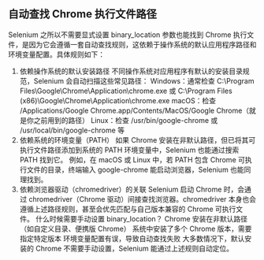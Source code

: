 ## 自动查找 Chrome 执行文件路径
Selenium 之所以不需要显式设置 binary_location 参数也能找到 Chrome 执行文件，是因为它会遵循一套自动查找规则，这依赖于操作系统的默认应用程序路径和环境变量配置。具体规则如下：
1. 依赖操作系统的默认安装路径
不同操作系统对应用程序有默认的安装目录规范，Selenium 会自动扫描这些常见路径：
Windows：通常检查 C:\Program Files\Google\Chrome\Application\chrome.exe 或 C:\Program Files (x86)\Google\Chrome\Application\chrome.exe
macOS：检查 /Applications/Google Chrome.app/Contents/MacOS/Google Chrome（就是你之前用到的路径）
Linux：检查 /usr/bin/google-chrome 或 /usr/local/bin/google-chrome 等
2. 依赖系统的环境变量（PATH）
如果 Chrome 安装在非默认路径，但已将其可执行文件路径添加到系统的 PATH 环境变量中，Selenium 也能通过搜索 PATH 找到它。
例如，在 macOS 或 Linux 中，若 PATH 包含 Chrome 可执行文件的目录，终端输入 google-chrome 能启动浏览器，Selenium 也能同理找到。
3. 依赖浏览器驱动（chromedriver）的关联
Selenium 启动 Chrome 时，会通过 chromedriver（Chrome 驱动）间接查找浏览器。chromedriver 本身也会遵循上述路径规则，甚至会优先匹配与自己版本兼容的 Chrome 可执行文件。
什么时候需要手动设置 binary_location？
Chrome 安装在非默认路径（如自定义目录、便携版 Chrome）
系统中安装了多个 Chrome 版本，需要指定特定版本
环境变量配置有误，导致自动查找失败
大多数情况下，默认安装的 Chrome 不需要手动设置，Selenium 能通过上述规则自动定位。
